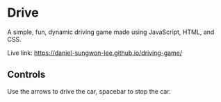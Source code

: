 # Drive

A simple, fun, dynamic driving game made using JavaScript, HTML, and CSS.

Live link: https://daniel-sungwon-lee.github.io/driving-game/

## Controls

Use the arrows to drive the car, spacebar to stop the car.
